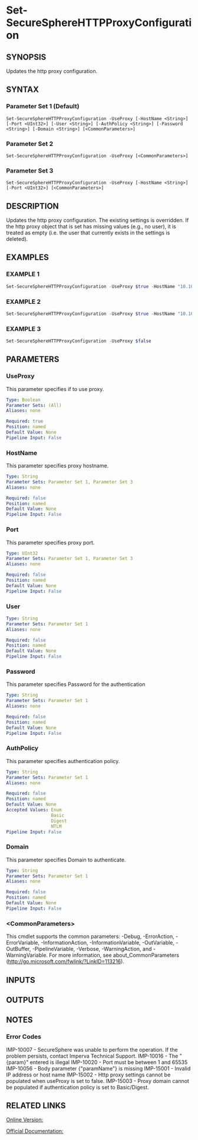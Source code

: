 ﻿# Set-SecureSphereHTTPProxyConfiguration

## SYNOPSIS
Updates the http proxy configuration.

## SYNTAX

### Parameter Set 1 (Default)
```
Set-SecureSphereHTTPProxyConfiguration -UseProxy [-HostName <String>] [-Port <UInt32>] [-User <String>] [-AuthPolicy <String>] [-Password <String>] [-Domain <String>] [<CommonParameters>]
```

### Parameter Set 2
```
Set-SecureSphereHTTPProxyConfiguration -UseProxy [<CommonParameters>]
```

### Parameter Set 3
```
Set-SecureSphereHTTPProxyConfiguration -UseProxy [-HostName <String>] [-Port <UInt32>] [<CommonParameters>]
```

## DESCRIPTION
Updates the http proxy configuration. The existing settings is overridden. If the http proxy object that is set has missing values (e.g., no user), it is treated as empty (i.e. the user that currently exists in the settings is deleted).

## EXAMPLES

### EXAMPLE 1

```powershell
Set-SecureSphereHTTPProxyConfiguration -UseProxy $true -HostName "10.101.10.10" -Port 4343 -User "admin" -AuthPolicy "NTLM"
```

### EXAMPLE 2

```powershell
Set-SecureSphereHTTPProxyConfiguration -UseProxy $true -HostName "10.101.10.10" -Port 4343 -User "admin" -Password "some_password" -AuthPolicy "Basic"
```

### EXAMPLE 3

```powershell
Set-SecureSphereHTTPProxyConfiguration -UseProxy $false
```

## PARAMETERS

### UseProxy
This parameter specifies if to use proxy.

```yaml
Type: Boolean
Parameter Sets: (All)
Aliases: none

Required: true
Position: named
Default Value: None
Pipeline Input: False
```

### HostName
This parameter specifies proxy hostname.

```yaml
Type: String
Parameter Sets: Parameter Set 1, Parameter Set 3
Aliases: none

Required: false
Position: named
Default Value: None
Pipeline Input: False
```

### Port
This parameter specifies proxy port.

```yaml
Type: UInt32
Parameter Sets: Parameter Set 1, Parameter Set 3
Aliases: none

Required: false
Position: named
Default Value: None
Pipeline Input: False
```

### User


```yaml
Type: String
Parameter Sets: Parameter Set 1
Aliases: none

Required: false
Position: named
Default Value: None
Pipeline Input: False
```

### Password
This parameter specifies Password for the authentication

```yaml
Type: String
Parameter Sets: Parameter Set 1
Aliases: none

Required: false
Position: named
Default Value: None
Pipeline Input: False
```

### AuthPolicy
This parameter specifies authentication policy.

```yaml
Type: String
Parameter Sets: Parameter Set 1
Aliases: none

Required: false
Position: named
Default Value: None
Accepted Values: Enum
                 Basic
                 Digest
                 NTLM
Pipeline Input: False
```

### Domain
This parameter specifies Domain to authenticate.

```yaml
Type: String
Parameter Sets: Parameter Set 1
Aliases: none

Required: false
Position: named
Default Value: None
Pipeline Input: False
```

### \<CommonParameters\>
This cmdlet supports the common parameters: -Debug, -ErrorAction, -ErrorVariable, -InformationAction, -InformationVariable, -OutVariable, -OutBuffer, -PipelineVariable, -Verbose, -WarningAction, and -WarningVariable. For more information, see about_CommonParameters (http://go.microsoft.com/fwlink/?LinkID=113216).

## INPUTS

## OUTPUTS

## NOTES

### Error Codes
IMP-10007 - SecureSphere was unable to perform the operation. If the problem persists, contact Imperva Technical Support.
IMP-10016 - The "{param}" entered is illegal
IMP-10020 - Port must be between 1 and 65535
IMP-10056 - Body parameter {"paramName"} is missing
IMP-15001 - Invalid IP address or host name
IMP-15002 - Http proxy settings cannot be populated when useProxy is set to false.
IMP-15003 - Proxy domain cannot be populated if authentication policy is set to Basic/Digest.

## RELATED LINKS

[Online Version:](https://github.com/akshinmustafayev/Documentation/MD)

[Official Documentation:](https://docs.imperva.com/bundle/v13.6-api-reference-guide/page/70377.htm)



